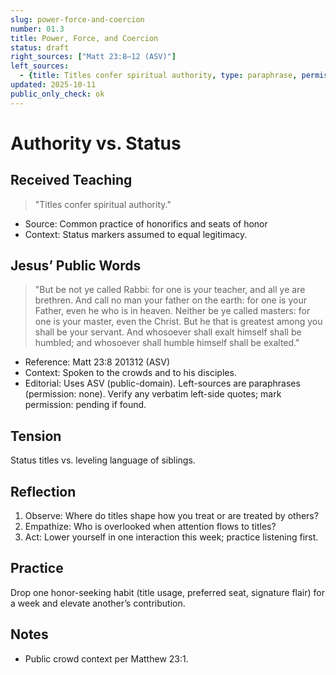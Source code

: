 ```yaml
---
slug: power-force-and-coercion
number: 01.3
title: Power, Force, and Coercion
status: draft
right_sources: ["Matt 23:8–12 (ASV)"]
left_sources:
  - {title: Titles confer spiritual authority, type: paraphrase, permission: none}
updated: 2025-10-11
public_only_check: ok
---
```


# Authority vs. Status

## Received Teaching
> "Titles confer spiritual authority."
- Source: Common practice of honorifics and seats of honor
- Context: Status markers assumed to equal legitimacy.

## Jesus’ Public Words
> "But be not ye called Rabbi: for one is your teacher, and all ye are brethren. And call no man your father on the earth: for one is your Father, even he who is in heaven. Neither be ye called masters: for one is your master, even the Christ. But he that is greatest among you shall be your servant. And whosoever shall exalt himself shall be humbled; and whosoever shall humble himself shall be exalted."
- Reference: Matt 23:8
201312 (ASV)
- Context: Spoken to the crowds and to his disciples.
- Editorial: Uses ASV (public-domain). Left-sources are paraphrases (permission: none). Verify any verbatim left-side quotes; mark permission: pending if found.

## Tension
Status titles vs. leveling language of siblings.

## Reflection
1. Observe: Where do titles shape how you treat or are treated by others?
2. Empathize: Who is overlooked when attention flows to titles?
3. Act: Lower yourself in one interaction this week; practice listening first.

## Practice
Drop one honor-seeking habit (title usage, preferred seat, signature flair) for a week and elevate another’s contribution.

## Notes
- Public crowd context per Matthew 23:1.